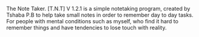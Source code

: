 The Note Taker. [T.N.T] V 1.2.1
is a simple notetaking program, created by
Tshaba P.B to help take small notes in order
to remember day to day tasks. For people with
mental conditions such as myself, who find it
hard to remember things and have tendencies to
lose touch with reality. 
